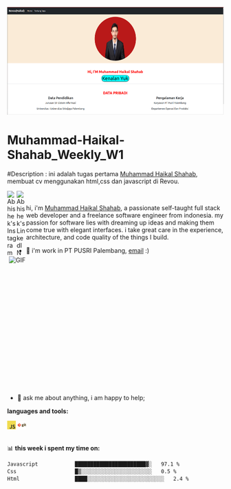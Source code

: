 <img src="style/image/web.png" width="100%" height="250">


# Muhammad-Haikal-Shahab_Weekly_W1



#Description :
ini adalah tugas pertama [Muhammad Haikal Shahab](https://haikalshahab.netlify.app), membuat cv menggunakan html,css dan javascript di Revou.



<a href="https://www.instagram.com/haikal02502/">
  <img align="left" alt="Abhishek's Instagram" width="22px" src="https://raw.githubusercontent.com/hussainweb/hussainweb/main/icons/instagram.png"  />
</a>

<a href="https://www.linkedin.com/in/mhaikalshahab/">
  <img align="left" alt="Abhishek's LinkedIN" width="22px" src="https://raw.githubusercontent.com/peterthehan/peterthehan/master/assets/linkedin.svg" />
</a>

<br />

hi, i'm [Muhammad Haikal Shahab](https://haikalshahab.netlify.app), a passionate self-taught full stack web developer and a freelance software engineer from indonesia. my passion for software lies with dreaming up ideas and making them come true with elegant interfaces. i take great care in the experience, architecture, and code quality of the things I build.


  <img align="right" alt="GIF" src="https://github.com/abhisheknaiidu/abhisheknaiidu/blob/master/code.gif?raw=true" width="500" height="320" />
  
- 💼 i'm work in PT PUSRI Palembang, [email](mailto:haikal.pusri@gmail.com) :)
- 💬 ask me about anything, i am happy to help;

**languages and tools:**  

<code><img height="20" src="https://raw.githubusercontent.com/github/explore/80688e429a7d4ef2fca1e82350fe8e3517d3494d/topics/javascript/javascript.png"></code>
<code><img height="20" src="https://raw.githubusercontent.com/github/explore/80688e429a7d4ef2fca1e82350fe8e3517d3494d/topics/git/git.png"></code>



<br>📊 **this week i spent my time on:**
<!--START_SECTION:waka-->


```txt
Javascript            ███████████████████████▓░   97.1 %
Css                   █▒░░░░░░░░░░░░░░░░░░░░░░░   0.5 %
Html                  ████░░░░░░░░░░░░░░░░░░░░░░░░░   2.4 %
```

<!--END_SECTION:waka-->



